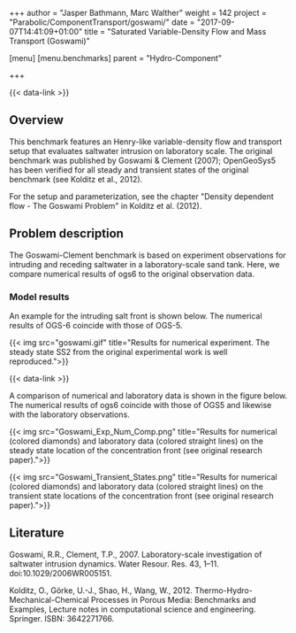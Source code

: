 +++
author = "Jasper Bathmann, Marc Walther"
weight = 142
project = "Parabolic/ComponentTransport/goswami/"
date = "2017-09-07T14:41:09+01:00"
title = "Saturated Variable-Density Flow and Mass Transport (Goswami)"

[menu]
  [menu.benchmarks]
    parent = "Hydro-Component"

+++

{{< data-link >}}

## Overview

This benchmark features an Henry-like variable-density flow and transport setup that evaluates saltwater intrusion on laboratory scale. The original benchmark was published by Goswami & Clement (2007); OpenGeoSys5 has been verified for all steady and transient states of the original benchmark (see Kolditz et al., 2012).

For the setup and parameterization, see the chapter "Density dependent flow - The Goswami Problem" in Kolditz et al. (2012).

## Problem description

The Goswami-Clement benchmark is based on experiment observations for intruding and receding saltwater in a laboratory-scale sand tank. Here, we compare numerical results of ogs6 to the original observation data.

### Model results

An example for the intruding salt front is shown below. The numerical results of OGS-6 coincide with those of OGS-5.

{{< img src="goswami.gif" title="Results for numerical experiment. The steady state SS2 from the original experimental work is well reproduced.">}}

{{< data-link >}}

A comparison of numerical and laboratory data is shown in the figure below. The numerical results of ogs6 coincide with those of OGS5 and likewise with the laboratory observations.

{{< img src="Goswami_Exp_Num_Comp.png" title="Results for numerical (colored diamonds) and laboratory data (colored straight lines) on the steady state location of the concentration front (see original research paper).">}}

{{< img src="Goswami_Transient_States.png" title="Results for numerical (colored diamonds) and laboratory data (colored straight lines) on the transient state locations of the concentration front (see original research paper).">}}

## Literature

Goswami, R.R., Clement, T.P., 2007. Laboratory-scale investigation of saltwater intrusion dynamics. Water Resour. Res. 43, 1–11. doi:10.1029/2006WR005151.

Kolditz, O., Görke, U.-J., Shao, H., Wang, W., 2012. Thermo-Hydro-Mechanical-Chemical Processes in Porous Media: Benchmarks and Examples, Lecture notes in computational science and engineering. Springer. ISBN: 3642271766.
